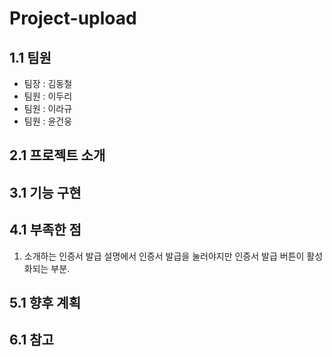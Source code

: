 # Project-upload

## 1.1 팀원

- 팀장 : 김동철
- 팀원 : 이두리
- 팀원 : 이라규
- 팀원 : 윤건웅

## 2.1 프로젝트 소개

## 3.1 기능 구현

## 4.1 부족한 점

1. 소개하는 인증서 발급 설명에서 인증서 발급을 눌러야지만 인증서 발급 버튼이 활성화되는 부분.

## 5.1 향후 계획

## 6.1 참고
